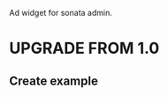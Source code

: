 Ad widget for sonata admin.

UPGRADE FROM 1.0
=======================

Create example
------------------------------------
